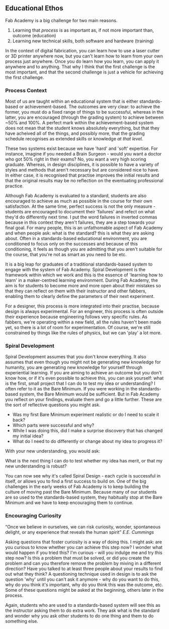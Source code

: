 ## Educational Ethos

Fab Academy is a big challenge for two main reasons. 

1.  Learning that *process* is as important as, if not more important than, outcome (education)
2.  Learning new technical skills, both software and hardware (training)

In the context of digital fabrication, you can learn how to use a laser cutter or 3D printer anywhere now, but you can't learn how to learn from your own process just anywhere. Once you do learn how you learn, you can apply it anywhere and to anything. That why I think that the first challenge is the most important, and that the second challenge is just a vehicle for achieving the first challenge. 

### Process Context

Most of us are taught within an educational system that is either standards-based or achievement-based. The outcomes are very clear: to achieve the former, you must do a fixed range of things to be successful, whereas in the latter, you are encouraged (through the grading system) to achieve between ~50% and 100%. A perfect mark within the achievement-based system does not mean that the student knows absolutely everything, but that they have acheived all of the things, and possibly more, that the grading schedule recognises as extended skills or knowledge _at that level_.

These two systems exist because we have 'hard' and 'soft' expertise. For instance, imagine if you needed a Brain Surgeon - would you want a doctor who got 50% right in their exams? No, you want a very high scoring graduate. Whereas, in design disciplines, it is possible to have a variety of styles and methods that aren't necessary but are considered nice to have. In either case, it is recognised that practise improves the initial results and that the original results may be no reflection on the eventuating professional practice. 

Although Fab Academy is evaluated to a standard, students are also encouraged to achieve as much as possible in the course for their own satisfaction. At the same time, perfect success is not the only measure - students are encouraged to document their 'failures' and refect on what they'd do differently next time. I put the word failures in inverted commas because in this context they aren't failures, they are a step towards your final goal. For many people, this is an unfathomable aspect of Fab Academy and when people ask: what is the standard? this is what they are asking about. Often in a standards-based educational environment, you are conditioned to focus only on the successes and because of this conditioning, it feels as though you are admitting that you aren't suitable for the course, that you're not as smart as you need to be etc. 

It is a big leap for graduates of a traditional standards-based system to engage with the system of Fab Academy. Spiral Development is the framework within which we work and this is the essence of 'learning how to learn' in a maker-centred learning environment. During Fab Academy, the aim is for students to become more and more open about their mistakes so that they can reflect on them with their instructor and other fabbers, enabling them to clearly define the parameters of their next experiment. 

For a designer, this process is more integrated into their practise, because design is always experimental. For an engineer, this process is often outside their experience because engineering follows very specific rules. As fabbers, we're operating within a new field, all the rules haven't been made yet, so there is a lot of room for experimentation. Of course, we're still constrained by things like the rules of physics, but we can 'play' a lot more.

### Spiral Development

Spiral Development assumes that you don't know everything. It also assumes that even though you might not be generating new knowledge for humanity, you are generating new knowledge for yourself through experiential learning.  If you are aiming to achieve an outcome but you don't know how, or if it's even possible to achieve this, you can ask yourself: what is the first, small project that I can do to test my idea or understanding? I often refer to it as the Bare Minimum. If you were working in the standards-based system, the Bare Minimum would be sufficient. But in Fab Academy you reflect on your findings, evaluate them and go a little further. These are the sort of reflective questions you might ask.
-   Was my first Bare Minimum experiment realistic or do I need to scale it back?
-   Which parts were successful and why?
-   While I was doing this, did I make a surprise discovery that has changed my initial idea?
-   What do I need to do differently or change about my idea to progress it?

With your new understanding, you would ask:

What is the next thing I can do to test whether my idea has merit, or that my new understanding is robust?

You can now see why it's called Spiral Design - each cycle is successful in itself, or allows you to find a first success to build on. One of the big challenges in the early weeks of Fab Academy is to keep building the culture of moving past the Bare Minimum. Because many of our students are so used to the standards-based system, they habitually stop at the Bare Minimum and we have to keep encouraging them to continue. 

### Encouraging Curiosity

“Once we believe in ourselves, we can risk curiosity, wonder, spontaneous delight, or any experience that reveals the human spirit” _E.E. Cummings_

Asking questions that foster curiosity is a way of doing this. I might ask: are you curious to know whether you can achieve this step now? I wonder what would happen if you tried this? I'm curious - will you indulge me and try this step now? Is this a problem that must be solved, or did you create the problem and can you therefore remove the problem by miving in a different direction? Have you talked to at least three people about your results to find out what they think? A questioning technique used in design is to ask the question 'why' until you can't ask it anymore - why do you want to do this, why do you think it's important, why do you think this was the outcome, etc. Some of these questions might be asked at the beginning, others later in the process. 

Again, students who are used to a standards-based system will see this as the instructor asking them to do extra work. They ask what is the standard and wonder why you ask other students to do one thing and them to do something else. 